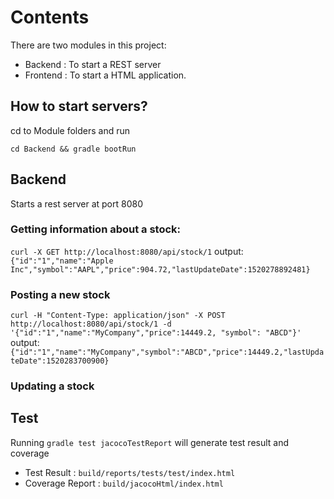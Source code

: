 # Contents
There are two modules in this project:
* Backend  : To start a REST server
* Frontend : To start a HTML application.

## How to start servers?
cd to Module folders and run
 
 ```cd Backend && gradle bootRun```

## Backend
Starts a rest server at port 8080

### Getting information about a stock:
```curl -X GET http://localhost:8080/api/stock/1```
output:
```{"id":"1","name":"Apple Inc","symbol":"AAPL","price":904.72,"lastUpdateDate":1520278892481}```
### Posting a new stock
```curl -H "Content-Type: application/json" -X POST http://localhost:8080/api/stock/1 -d '{"id":"1","name":"MyCompany","price":14449.2, "symbol": "ABCD"}'```
output:
```{"id":"1","name":"MyCompany","symbol":"ABCD","price":14449.2,"lastUpdateDate":1520283700900}```
### Updating a stock


## Test
Running ```gradle test jacocoTestReport``` will generate test result and coverage
* Test Result : ```build/reports/tests/test/index.html```
* Coverage Report : ```build/jacocoHtml/index.html``` 
